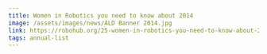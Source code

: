 ```yaml
---
title: Women in Robotics you need to know about 2014
image: /assets/images/news/ALD Banner 2014.jpg
link: https://robohub.org/25-women-in-robotics-you-need-to-know-about-2014/
tags: annual-list
---
```

